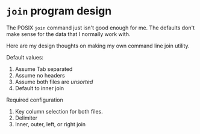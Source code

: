 # `join` program design

The POSIX `join` command just isn't good enough for me.
The defaults don't make sense for the data that I normally work with.

Here are my design thoughts on making my own command line join utility.

Default values:

1. Assume Tab separated
2. Assume no headers
3. Assume both files are *unsorted*
4. Default to inner join

Required configuration

1. Key column selection for both files.
2. Delimiter
3. Inner, outer, left, or right join
